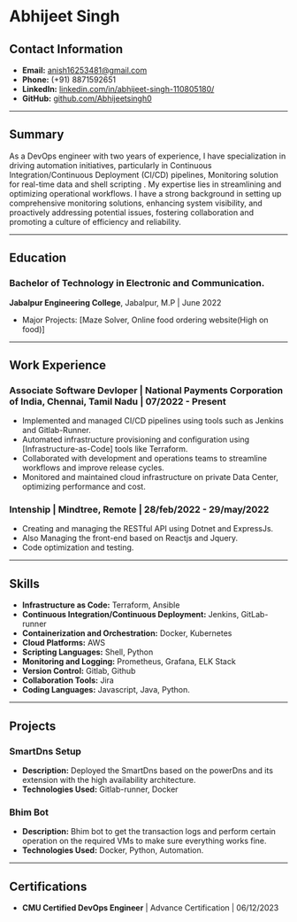 # Abhijeet Singh

## Contact Information
- **Email:** anish16253481@gmail.com
- **Phone:** (+91) 8871592651 
- **LinkedIn:** [linkedin.com/in/abhijeet-singh-110805180/](https://www.linkedin.com/in/abhijeet-singh-110805180/)
- **GitHub:** [github.com/Abhijeetsingh0](https://github.com/Abhijeetsingh0)

---

## Summary

As a DevOps engineer with two years of experience, I have specialization in driving automation initiatives, particularly in Continuous Integration/Continuous Deployment (CI/CD) pipelines, Monitoring solution for real-time data  and shell scripting . My expertise lies in streamlining and optimizing operational workflows. I have a strong background in setting up comprehensive monitoring solutions, enhancing system visibility, and proactively addressing potential issues, fostering collaboration and promoting a culture of efficiency and reliability.

---

## Education

### Bachelor of Technology in Electronic and Communication.
**Jabalpur Engineering College**, Jabalpur, M.P | June 2022
- Major Projects: [Maze Solver, Online food ordering website(High on food)]

---

## Work Experience

### Associate Software Devloper | National Payments Corporation of India, Chennai, Tamil Nadu | 07/2022 - Present
- Implemented and managed CI/CD pipelines using tools such as Jenkins and Gitlab-Runner.
- Automated infrastructure provisioning and configuration using [Infrastructure-as-Code] tools like Terraform.
- Collaborated with development and operations teams to streamline workflows and improve release cycles.
- Monitored and maintained cloud infrastructure on private Data Center, optimizing performance and cost.

### Intenship | Mindtree, Remote | 28/feb/2022 - 29/may/2022
- Creating and managing the RESTful API using Dotnet and ExpressJs.
- Also Managing the front-end based on Reactjs and Jquery.
- Code optimization and testing.

---

## Skills

- **Infrastructure as Code:** Terraform, Ansible
- **Continuous Integration/Continuous Deployment:** Jenkins, GitLab-runner
- **Containerization and Orchestration:** Docker, Kubernetes
- **Cloud Platforms:** AWS
- **Scripting Languages:** Shell, Python
- **Monitoring and Logging:** Prometheus, Grafana, ELK Stack
- **Version Control:** Gitlab, Github
- **Collaboration Tools:** Jira
- **Coding Languages:** Javascript, Java, Python.

---

## Projects

### SmartDns Setup
- **Description:** Deployed the SmartDns based on the powerDns and its extension with the high availability architecture.
- **Technologies Used:** Gitlab-runner, Docker

### Bhim Bot
- **Description:** Bhim bot to get the transaction logs and perform certain operation on the required VMs to make sure everything works fine.
- **Technologies Used:** Docker, Python, Automation.

---

## Certifications

- **CMU Certified DevOps Engineer** | Advance Certification | 06/12/2023
